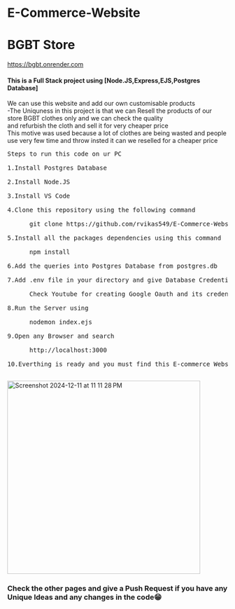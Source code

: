 # E-Commerce-Website
<h1>BGBT Store</h1> <a href="https://bgbt.onrender.com">https://bgbt.onrender.com</a>
<h4>This is a Full Stack project using [Node.JS,Express,EJS,Postgres Database]</h4>

We can use this website and add our own customisable products<br>
-The Uniquness in this project is that we can Resell the products of our store BGBT clothes only and we can check the quality <br>
  and refurbish the cloth and sell it for very cheaper price<br>
  This motive was used because a lot of clothes are being wasted and people use very few time and throw insted it can we reselled for a cheaper price<br>
<pre>
Steps to run this code on ur PC<br>
1.Install Postgres Database<br>
2.Install Node.JS<br>
3.Install VS Code <br>
4.Clone this repository using the following command <br>
      git clone https://github.com/rvikas549/E-Commerce-Website.git<br>
5.Install all the packages dependencies using this command<br>
      npm install<br>
6.Add the queries into Postgres Database from postgres.db<br>
7.Add .env file in your directory and give Database Credentials and also Google client id , client secret , session secret <br>
      Check Youtube for creating Google Oauth and its credentials<br>
8.Run the Server using<br>
      nodemon index.ejs<br>
9.Open any Browser and search <br>
      http://localhost:3000<br>
10.Everthing is ready and you must find this E-commerce Website <br>
</pre>
<img width="441" alt="Screenshot 2024-12-11 at 11 11 28 PM" src="https://github.com/user-attachments/assets/9f457973-54c9-4217-adbf-e65b2eabc9f1" />

<h3>Check the other pages and give a Push Request if you have any Unique Ideas and any changes in the code😁</h3>




